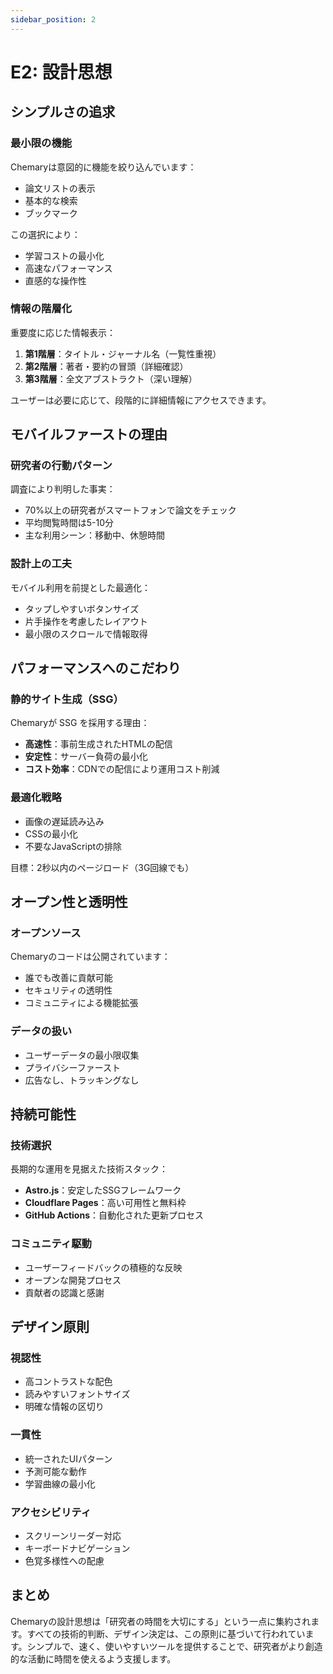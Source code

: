 ```yaml
---
sidebar_position: 2
---
```


# E2: 設計思想

## シンプルさの追求

### 最小限の機能

Chemaryは意図的に機能を絞り込んでいます：
- 論文リストの表示
- 基本的な検索
- ブックマーク

この選択により：
- 学習コストの最小化
- 高速なパフォーマンス
- 直感的な操作性

### 情報の階層化

重要度に応じた情報表示：
1. **第1階層**：タイトル・ジャーナル名（一覧性重視）
2. **第2階層**：著者・要約の冒頭（詳細確認）
3. **第3階層**：全文アブストラクト（深い理解）

ユーザーは必要に応じて、段階的に詳細情報にアクセスできます。

## モバイルファーストの理由

### 研究者の行動パターン

調査により判明した事実：
- 70%以上の研究者がスマートフォンで論文をチェック
- 平均閲覧時間は5-10分
- 主な利用シーン：移動中、休憩時間

### 設計上の工夫

モバイル利用を前提とした最適化：
- タップしやすいボタンサイズ
- 片手操作を考慮したレイアウト
- 最小限のスクロールで情報取得

## パフォーマンスへのこだわり

### 静的サイト生成（SSG）

Chemaryが SSG を採用する理由：
- **高速性**：事前生成されたHTMLの配信
- **安定性**：サーバー負荷の最小化
- **コスト効率**：CDNでの配信により運用コスト削減

### 最適化戦略

- 画像の遅延読み込み
- CSSの最小化
- 不要なJavaScriptの排除

目標：2秒以内のページロード（3G回線でも）

## オープン性と透明性

### オープンソース

Chemaryのコードは公開されています：
- 誰でも改善に貢献可能
- セキュリティの透明性
- コミュニティによる機能拡張

### データの扱い

- ユーザーデータの最小限収集
- プライバシーファースト
- 広告なし、トラッキングなし

## 持続可能性

### 技術選択

長期的な運用を見据えた技術スタック：
- **Astro.js**：安定したSSGフレームワーク
- **Cloudflare Pages**：高い可用性と無料枠
- **GitHub Actions**：自動化された更新プロセス

### コミュニティ駆動

- ユーザーフィードバックの積極的な反映
- オープンな開発プロセス
- 貢献者の認識と感謝

## デザイン原則

### 視認性

- 高コントラストな配色
- 読みやすいフォントサイズ
- 明確な情報の区切り

### 一貫性

- 統一されたUIパターン
- 予測可能な動作
- 学習曲線の最小化

### アクセシビリティ

- スクリーンリーダー対応
- キーボードナビゲーション
- 色覚多様性への配慮

## まとめ

Chemaryの設計思想は「研究者の時間を大切にする」という一点に集約されます。すべての技術的判断、デザイン決定は、この原則に基づいて行われています。シンプルで、速く、使いやすいツールを提供することで、研究者がより創造的な活動に時間を使えるよう支援します。